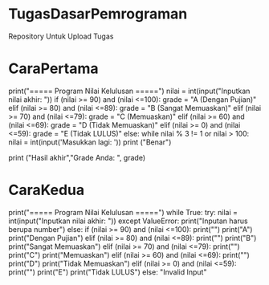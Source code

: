 # TugasDasarPemrograman
Repository Untuk Upload Tugas

# CaraPertama
print("===== Program Nilai Kelulusan =====")
nilai = int(input("Inputkan nilai akhir: "))
if (nilai >= 90) and (nilai <=100):
 grade = "A (Dengan Pujian)"
elif (nilai >= 80) and (nilai <=89):
 grade = "B (Sangat Memuaskan)"
elif (nilai >= 70) and (nilai <=79):
 grade = "C (Memuaskan)"
elif (nilai >= 60) and (nilai <=69):
 grade = "D (Tidak Memuaskan)"
elif (nilai >= 0) and (nilai <=59):
 grade = "E (Tidak LULUS)"
else:
    while nilai % 3 != 1 or nilai > 100:
        nilai = int(input('Masukkan lagi: '))
    print ("Benar")

print ("Hasil akhir","Grade Anda: ", grade)


# CaraKedua
print("===== Program Nilai Kelulusan =====")
while True:
    try:
        nilai = int(input("Inputkan nilai akhir: "))
    except ValueError:
        print("Inputan harus berupa number")
    else:
        if (nilai >= 90) and (nilai <=100):
            print("")
            print("A")
            print("Dengan Pujian")
        elif (nilai >= 80) and (nilai <=89):
            print("")
            print("B")
            print("Sangat Memuaskan")
        elif (nilai >= 70) and (nilai <=79):
            print("")
            print("C")
            print("Memuaskan")
        elif (nilai >= 60) and (nilai <=69):
            print("")
            print("D")
            print("Tidak Memuaskan")
        elif (nilai >= 0) and (nilai <=59):
            print("")
            print("E")
            print("Tidak LULUS")
        else:
            "Invalid Input"
